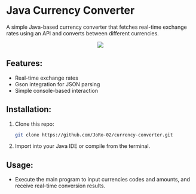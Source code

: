 <h1> Java Currency Converter</h1>
<p>A simple Java-based currency converter that fetches real-time exchange rates using an API and converts between different currencies.</p>

<p align="center">
  <img src="https://github.com/user-attachments/assets/13c630bc-9872-4178-a0e9-730eebe36233"/>
</p>



<h2>Features:</h2>
<ul>
  <li>Real-time exchange rates</li>
  <li>Gson integration for JSON parsing</li>
  <li>Simple console-based interaction</li>
</ul>

<h2>Installation:</h2>
<ol>
  <li>
  Clone this repo: <br>
    
  ```bash
  git clone https://github.com/JoRo-02/currency-converter.git
  ```
  </li>

  <li>Import into your Java IDE or compile from the terminal.</li>
</ol>

<h2>Usage:</h2>

<ul>
  <li>Execute the main program to input currencies codes and amounts, and receive real-time conversion results.</li>
</ul>
